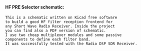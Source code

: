  #### HF PRE Selector schematic:	
		
	This is a schematic written on Kicad free software
	to build a good HF filter reception frontend for 
	any Short Wave Radio Receiver. Inside the project
	you can find also a PDF version of schematic.
	I use two cheap multiplexer modules and some passive
	components to define each filter band. 
	It was successfully tested with the Radio DSP SDR Receiver.
  
  
